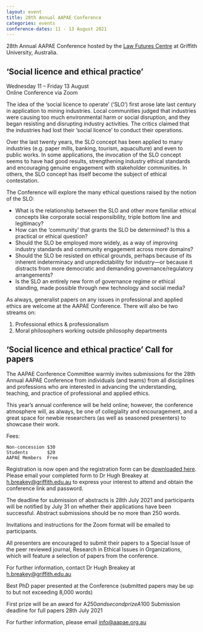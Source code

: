 ```yaml
---
layout: event
title: 28th Annual AAPAE Conference
categories: events
conference-dates: 11 - 13 August 2021
---
```


28th Annual AAPAE Conference hosted by the [Law Futures Centre](https://www.griffith.edu.au/law-futures-centre) at Griffith University, Australia.

## ‘Social licence and ethical practice’

Wednesday 11 – Friday 13 August  
Online Conference via Zoom 

The idea of the ‘social licence to operate’ (‘SLO’) first arose late last century in application to mining industries. Local communities judged that industries were causing too much environmental harm or social disruption, and they began resisting and disrupting industry activities. The critics claimed that the industries had lost their ‘social licence’ to conduct their operations. 

Over the last twenty years, the SLO concept has been applied to many industries (e.g. paper mills, banking, tourism, aquaculture) and even to public works. In some applications, the invocation of the SLO concept seems to have had good results, strengthening industry ethical standards and encouraging genuine engagement with stakeholder communities. In others, the SLO concept has itself become the subject of ethical contestation.

The Conference will explore the many ethical questions raised by the notion of the SLO:

  - What is the relationship between the SLO and other more familiar ethical concepts like corporate social responsibility, triple bottom line and legitimacy?
  - How can the ‘community’ that grants the SLO be determined? Is this a practical or ethical question?
  - Should the SLO be employed more widely, as a way of improving industry standards and community engagement across more domains?
  - Should the SLO be resisted on ethical grounds, perhaps because of its inherent indeterminacy and unpredictability for industry—or because it distracts from more democratic and demanding governance/regulatory arrangements?
  - Is the SLO an entirely new form of governance regime or ethical standing, made possible through new technology and social media?

As always, generalist papers on any issues in professional and applied ethics are welcome at the AAPAE Conference. There will also be two streams on:

  1.  Professional ethics & professionalism  
  2.  Moral philosophers working outside philosophy departments

## ‘Social licence and ethical practice’ Call for papers

The AAPAE Conference Committee warmly invites submissions for the 28th Annual AAPAE Conference from individuals (and teams) from all disciplines and professions who are interested in advancing the understanding, teaching, and practice of professional and applied ethics. 

This year’s annual conference will be held online; however, the conference atmosphere will, as always, be one of collegiality and encouragement, and a great space for newbie researchers (as well as seasoned presenters) to showcase their work. 

Fees:

    Non-concession $30
    Students       $20
    AAPAE Members  Free

Registration is now open and the registration form can be [downloaded here](/documents/2021-AAPAE-Conference-Registration.docx). Please email your completed form to Dr Hugh Breakey at [h.breakey@griffith.edu.au](mailto:h.breakey@griffith.edu.au) to express your interest to attend and obtain the conference link and password.   

The deadline for submission of abstracts is 28th July 2021 and participants will be notified by July 31 on whether their applications have been successful. Abstract submissions should be no more than 250 words.

Invitations and instructions for the Zoom format will be emailed to participants.  

All presenters are encouraged to submit their papers to a Special Issue of the peer reviewed journal, Research in Ethical Issues in Organizations, which will feature a selection of papers from the conference. 

For further information, contact Dr Hugh Breakey at [h.breakey@griffith.edu.au](mailto:h.breakey@griffith.edu.au)

Best PhD paper presented at the Conference (submitted papers may be up to but not exceeding 8,000 words)

First prize will be an award for A$250 and second prize A$100
Submission deadline for full papers 28th July 2021 

For further information, please email [info@aapae.org.au ](mailto:info@aapae.org.au)

